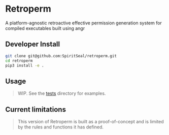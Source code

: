 # Retroperm
A platform-agnostic retroactive effective permission generation system for compiled executables built using angr

## Developer Install
```sh 
git clone git@github.com:SpiritSeal/retroperm.git
cd retroperm
pip3 install -e .
```

## Usage
> WIP. See the [tests](./tests) directory for examples.

## Current limitations
> This version of Retroperm is built as a proof-of-concept and is limited by the rules and functions it has defined.
